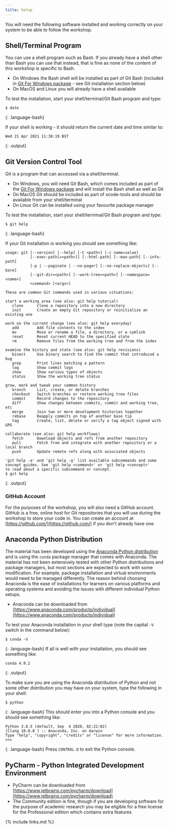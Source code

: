 ```yaml
---
title: Setup
---
```


You will need the following software installed and working correctly on your system to be able to follow the workshop.

## Shell/Terminal Program
You can use a shell program such as Bash. If you already have a shell other than Bash you can use that instead, that is fine as none of the content of this workshop is specific to Bash.
  - On Windows the Bash shell will be installed as part of Git Bash (included in [Git For Windows package](https://gitforwindows.org/) - see Git installation section below)  
  - On MacOS and Linux you will already have a shell available

To test the installation, start your shell/terminal/Git Bash program and type:
~~~
$ date
~~~
{: .language-bash}

If your shell is working - it should return the current date and time similar to:
~~~
Wed 21 Apr 2021 11:38:19 BST
~~~
{: .output}
  
## Git Version Control Tool
Git is a program that can accessed via a shell/terminal.

  - On Windows, you will need Git Bash, which comes included as part of the [Git For Windows package](https://gitforwindows.org/) and will 
  install the Bash shell as well as Git 
  - On MacOS Git should be included as part of xcode-tools and should be available from your shell/terminal
  - On Linux Git can be installed using your favourite package manager

To test the installation, start your shell/terminal/Git Bash program and type:
~~~
$ git help
~~~
{: .language-bash}

If your Git installation is working you should see something like:
~~~
usage: git [--version] [--help] [-C <path>] [-c name=value]
           [--exec-path[=<path>]] [--html-path] [--man-path] [--info-path]
           [-p | --paginate | --no-pager] [--no-replace-objects] [--bare]
           [--git-dir=<path>] [--work-tree=<path>] [--namespace=<name>]
           <command> [<args>]

These are common Git commands used in various situations:

start a working area (see also: git help tutorial)
   clone      Clone a repository into a new directory
   init       Create an empty Git repository or reinitialize an existing one

work on the current change (see also: git help everyday)
   add        Add file contents to the index
   mv         Move or rename a file, a directory, or a symlink
   reset      Reset current HEAD to the specified state
   rm         Remove files from the working tree and from the index

examine the history and state (see also: git help revisions)
   bisect     Use binary search to find the commit that introduced a bug
   grep       Print lines matching a pattern
   log        Show commit logs
   show       Show various types of objects
   status     Show the working tree status

grow, mark and tweak your common history
   branch     List, create, or delete branches
   checkout   Switch branches or restore working tree files
   commit     Record changes to the repository
   diff       Show changes between commits, commit and working tree, etc
   merge      Join two or more development histories together
   rebase     Reapply commits on top of another base tip
   tag        Create, list, delete or verify a tag object signed with GPG

collaborate (see also: git help workflows)
   fetch      Download objects and refs from another repository
   pull       Fetch from and integrate with another repository or a local branch
   push       Update remote refs along with associated objects

'git help -a' and 'git help -g' list available subcommands and some
concept guides. See 'git help <command>' or 'git help <concept>'
to read about a specific subcommand or concept.
$ git help
~~~
{: .output}

### GitHub Account                     
For the purposes of the workshop, you will also need a GitHub account. 
GitHub is a free, online host for Git repositories that you will use during the workshop to store your code in. 
You can create an account at [https://github.com/](https://github.com/) if you don't already have one.

## Anaconda Python Distribution
The material has been developed using the [Anaconda Python distribution](https://www.anaconda.com/) and is using the `conda` package manager 
that comes with Anaconda. The material has not been extensively tested with other Python distributions and package managers, 
but most sections are expected to work with some modification. For example, package installation and virtual environments would need to be managed differently.
The reason behind choosing Anaconda is the ease of installations for learners 
on various platforms and operating systems and avoiding the issues with different individual Python setups.
  - Anaconda can be downloaded from [https://www.anaconda.com/products/individual](https://www.anaconda.com/products/individual)
  
To test your Anaconda installation in your shell type (note the capital `-V` switch in the command below):
~~~
$ conda -V
~~~
{: .language-bash}
If all is well with your installation, you should see something like:
~~~       
conda 4.9.2
~~~
{: .output}

To make sure you are using the Anaconda distribution of Python and not some other distribution you may have on your system, 
 type the following in your shell:
 ~~~
 $ python
 ~~~
 {: .language-bash}
This should enter you into a Python console and you should see something like:
 ~~~
Python 3.8.5 (default, Sep  4 2020, 02:22:02) 
[Clang 10.0.0 ] :: Anaconda, Inc. on darwin
Type "help", "copyright", "credits" or "license" for more information.
>>> 
 ~~~
 {: .language-bash}
 Press `CONTROL-D` to exit the Python console.
  
## PyCharm - Python Integrated Development Environment
  - PyCharm can be downloaded from [https://www.jetbrains.com/pycharm/download](https://www.jetbrains.com/pycharm/download)
  - The Community edition is fine, though if you are developing software for the purpose of academic research you may be eligible for a free license for the Professional edition which contains extra features
  
{% include links.md %}
